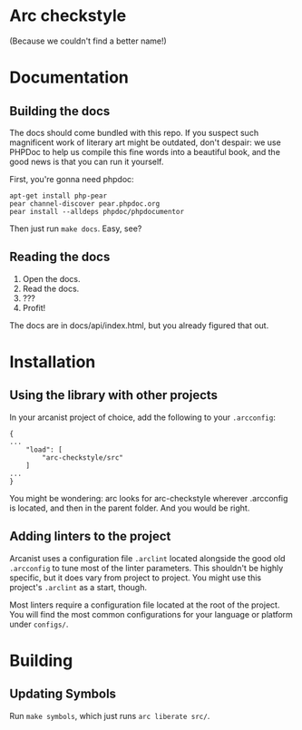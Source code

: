 Arc checkstyle
==============


(Because we couldn't find a better name!)


# Documentation

## Building the docs

The docs should come bundled with this repo. If you suspect such magnificent
work of literary art might be outdated, don't despair: we use PHPDoc to help
us compile this fine words into a beautiful book, and the good news is that
you can run it yourself.

First, you're gonna need phpdoc:

    apt-get install php-pear
    pear channel-discover pear.phpdoc.org
    pear install --alldeps phpdoc/phpdocumentor

Then just run `make docs`. Easy, see?


## Reading the docs

1. Open the docs.
2. Read the docs.
3. ???
4. Profit!

The docs are in docs/api/index.html, but you already figured that out.


# Installation

## Using the library with other projects

In your arcanist project of choice, add the following to your `.arcconfig`:

    {
    ...
        "load": [
            "arc-checkstyle/src"
        ]
    ...
    }

You might be wondering: arc looks for arc-checkstyle wherever .arcconfig is
located, and then in the parent folder. And you would be right.

## Adding linters to the project

Arcanist uses a configuration file `.arclint` located alongside the good old
`.arcconfig` to tune most of the linter parameters. This shouldn't be highly
specific, but it does vary from project to project. You might use this
project's `.arclint` as a start, though.

Most linters require a configuration file located at the root of the project.
You will find the most common configurations for your language or platform
under `configs/`.


# Building

## Updating Symbols

Run `make symbols`, which just runs `arc liberate src/`.

